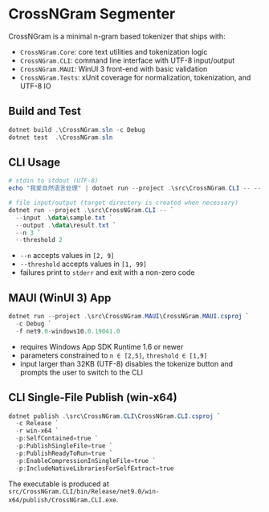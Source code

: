 # CrossNGram Segmenter

CrossNGram is a minimal n-gram based tokenizer that ships with:

- `CrossNGram.Core`: core text utilities and tokenization logic
- `CrossNGram.CLI`: command line interface with UTF-8 input/output
- `CrossNGram.MAUI`: WinUI 3 front-end with basic validation
- `CrossNGram.Tests`: xUnit coverage for normalization, tokenization, and UTF-8 IO

## Build and Test

```powershell
dotnet build .\CrossNGram.sln -c Debug
dotnet test  .\CrossNGram.sln
```

## CLI Usage

```powershell
# stdin to stdout (UTF-8)
echo "我爱自然语言处理" | dotnet run --project .\src\CrossNGram.CLI -- --n 2 --threshold 1

# file input/output (target directory is created when necessary)
dotnet run --project .\src\CrossNGram.CLI -- `
  --input .\data\sample.txt `
  --output .\data\result.txt `
  --n 3 `
  --threshold 2
```

- `--n` accepts values in `[2, 9]`
- `--threshold` accepts values in `[1, 99]`
- failures print to `stderr` and exit with a non-zero code

## MAUI (WinUI 3) App

```powershell
dotnet run --project .\src\CrossNGram.MAUI\CrossNGram.MAUI.csproj `
  -c Debug `
  -f net9.0-windows10.0.19041.0
```

- requires Windows App SDK Runtime 1.6 or newer
- parameters constrained to `n ∈ [2,5]`, `threshold ∈ [1,9]`
- input larger than 32KB (UTF-8) disables the tokenize button and prompts the user to switch to the CLI

## CLI Single-File Publish (win-x64)

```powershell
dotnet publish .\src\CrossNGram.CLI\CrossNGram.CLI.csproj `
  -c Release `
  -r win-x64 `
  -p:SelfContained=true `
  -p:PublishSingleFile=true `
  -p:PublishReadyToRun=true `
  -p:EnableCompressionInSingleFile=true `
  -p:IncludeNativeLibrariesForSelfExtract=true
```

The executable is produced at `src/CrossNGram.CLI/bin/Release/net9.0/win-x64/publish/CrossNGram.CLI.exe`.
